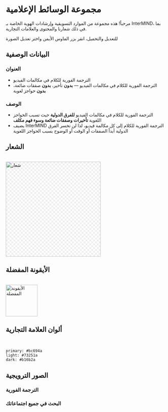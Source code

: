 # مجموعة الوسائط الإعلامية

مرحباً! هذه مجموعة من الموارد التسويقية وإرشادات الهوية الخاصة بـ InterMIND، بما في ذلك شعارنا والمحتوى والعلامات التجارية.

للتعديل والتحميل، انقر بزر الماوس الأيمن واختر تعديل الصورة

## البيانات الوصفية

### العنوان

- الترجمة الفورية للكلام في مكالمات الفيديو
- الترجمة الفورية للكلام في مكالمات الفيديو — **بدون** تأخير، **بدون** صفقات ضائعة، **بدون** حواجز لغوية

### الوصف

- الترجمة الفورية للكلام في مكالمات الفيديو **للفرق الدولية** حيث تسبب الحواجز اللغوية **تأخيرات وصفقات ضائعة وسوء فهم مكلف**
- يضيف InterMIND الترجمة الفورية للكلام إلى كل مكالمة فيديو، لذا لن تخسر الفرق الدولية أبداً الصفقات أو الوقت أو الوضوح بسبب الحواجز اللغوية

## الشعار

<br>
<img src="/media-kit/logo-1-1.png" class="transparency-grid" alt="شعار" width="300" >

## الأيقونة المفضلة

<br>
<img src="/favicon.svg" alt="الأيقونة المفضلة" width="100">

## ألوان العلامة التجارية

<br>

```
primary: #bc694a
light: #73251a
dark: #b16b2a
```

## الصور الترويجية

### الترجمة الفورية

<ImageGrid :images="[
  { src: '/media-kit/animals-cartoon-3-2.png', alt: 'الترجمة الفورية' },
  { src: '/media-kit/animals-cartoon-1-1.png', alt: 'الترجمة الفورية' },
  { src: '/media-kit/5.png', alt: 'الترجمة الفورية' },
  { src: '/media-kit/6.png', alt: 'الترجمة الفورية' },
  { src: '/media-kit/animals-5-4.png', alt: 'الترجمة الفورية' },
]"/>

### البحث في جميع اجتماعاتك

<ImageGrid :images="[
  { src: '/2d.png', alt: 'الترجمة الفورية' },
  { src: '/2l.png', alt: 'الترجمة الفورية' },
]"/>

<style>

.transparency-grid {
    background-color: #ffffff;
    background-image: 
        linear-gradient(45deg, #eeeeee 25%, transparent 25%, transparent 75%, #eeeeee 75%),
        linear-gradient(45deg, #eeeeee 25%, transparent 25%, transparent 75%, #eeeeee 75%);
    background-size: 12px 12px;
    background-position: 0 0, 6px 6px;
}

</style>